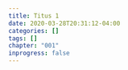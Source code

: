 ```yaml
---
title: Titus 1
date: 2020-03-28T20:31:12-04:00
categories: []
tags: []
chapter: "001"
inprogress: false
---
```



